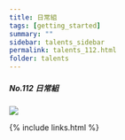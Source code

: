 ```yaml
---
title: 日常組
tags: [getting_started]
summary: ""
sidebar: talents_sidebar
permalink: talents_112.html
folder: talents
---
```



##### No.112 日常組

![](https://yt3.ggpht.com/Os9d2GkjYAXLud4WWKj87KSZJDnseWaGbsbBF7faFYb7nHP9_q4EssL7sNKXWNXxkm_j23Qlig=s176-c-k-c0x00ffffff-no-rj)




{% include links.html %}
